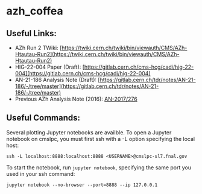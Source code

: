 # azh_coffea

## Useful Links:
- AZh Run 2 TWiki: [https://twiki.cern.ch/twiki/bin/viewauth/CMS/AZh-Htautau-Run2](https://twiki.cern.ch/twiki/bin/viewauth/CMS/AZh-Htautau-Run2)
- HIG-22-004 Paper (Draft): [https://gitlab.cern.ch/cms-hcg/cadi/hig-22-004](https://gitlab.cern.ch/cms-hcg/cadi/hig-22-004)
- AN-21-186 Analysis Note (Draft): [https://gitlab.cern.ch/tdr/notes/AN-21-186/-/tree/master](https://gitlab.cern.ch/tdr/notes/AN-21-186/-/tree/master)
- Previous AZh Analysis Note (2016): [AN-2017/276](https://cms.cern.ch/iCMS/jsp/db_notes/noteInfo.jsp?cmsnoteid=CMS%20AN-2021/186)


## Useful Commands:
Several plotting Jupyter notebooks are availble. To open a Jupyter notebook on cmslpc, you must first ssh with a -L option specifying the local host: 

```ssh -L localhost:8888:localhost:8888 <USERNAME>@cmslpc-sl7.fnal.gov```

To start the notebook, run `jupyter notebook`, specifying the same port you used in your ssh command:

```jupyter notebook --no-browser --port=8888 --ip 127.0.0.1```
